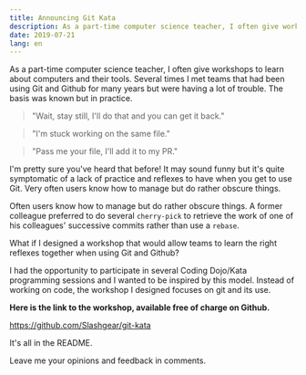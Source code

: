 ```yaml
---
title: Announcing Git Kata
description: As a part-time computer science teacher, I often give workshops to learn about computers and their tools.
date: 2019-07-21
lang: en
---
```


As a part-time computer science teacher, I often give workshops to learn about computers and their tools.
Several times I met teams that had been using Git and Github for many years but were having a lot of trouble.
The basis was known but in practice.

> "Wait, stay still, I'll do that and you can get it back."

> "I'm stuck working on the same file."

> "Pass me your file, I'll add it to my PR."

I'm pretty sure you've heard that before!
It may sound funny but it's quite symptomatic of a lack of practice and reflexes to have when you get to use Git.
Very often users know how to manage but do rather obscure things.

Often users know how to manage but do rather obscure things.
A former colleague preferred to do several `cherry-pick` to retrieve the work of one of his colleagues' successive commits rather than use a `rebase`.

What if I designed a workshop that would allow teams to learn the right reflexes together when using Git and Github?

I had the opportunity to participate in several Coding Dojo/Kata programming sessions and I wanted to be inspired by this model.
Instead of working on code, the workshop I designed focuses on git and its use.

**Here is the link to the workshop, available free of charge on Github.**

https://github.com/Slashgear/git-kata

It's all in the README.

Leave me your opinions and feedback in comments.
